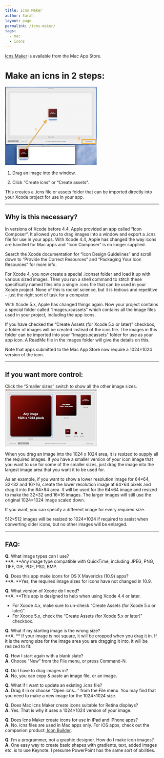 ```yaml
---
title: Icns Maker
author: Sarah
layout: page
permalink: /icns-maker/
tags:
  - mac
  - icons
---
```


[Icns Maker][1] is available from the Mac App Store. 

   [1]: http://itunes.apple.com/app/icns-maker/id550942266?mt=12&uo=4

# Make an icns in 2 steps:

[<img alt="Make an icns in 2 steps" src="/images/IcnsMaker1-300x255.png" width="300" height="255" />][1]

1. Drag an image into the window.

2. Click “Create icns” or “Create assets”.

This creates a .icns file or assets folder that can be imported directly into your Xcode project for use in your app.

* * *

## Why is this necessary?

In versions of Xcode before 4.4, Apple provided an app called “Icon Composer”. It allowed you to drag images into a window and export a .icns file for use in your apps. With Xcode 4.4, Apple has changed the way icons are handled for Mac apps and &#8220;Icon Composer&#8221; is no longer supplied.

Search the Xcode documentation for “Icon Design Guidelines” and scroll down to “Provide the Correct Resources” and “Packaging Your Icon Resources” for more info.

For Xcode 4, you now create a special .iconset folder and load it up with various sized images. Then you run a shell command to stitch these specifically named files into a single .icns file that can be used in your Xcode project. None of this is rocket science, but it is tedious and repetitive &#8211; just the right sort of task for a computer.

With Xcode 5.x, Apple has changed things again. Now your project contains a special folder called “Images.xcassets” which contains all the image files used in your project, including the app icons.

If you have checked the “Create Assets (for Xcode 5.x or later)” checkbox, a folder of images will be created instead of the icns file. The images in this folder can be imported into your “Images.xcassets” folder for use as your app icon. A ReadMe file in the images folder will give the details on this.

Note that apps submitted to the Mac App Store now require a 1024&#215;1024 version of the icon.

* * *

## If you want more control:

Click the “Smaller sizes” switch to show all the other image sizes.[<img alt="Get More Control" src="/images/IcnsMaker2-300x187.png" width="300" height="187" />][2]

When you drag an image into the 1024 x 1024 area, it is resized to supply all the required images. If you have a smaller version of your icon image that you want to use for some of the smaller sizes, just drag the image into the largest image area that you want it to be used for.

As an example, if you want to show a lower resolution image for 64&#215;64, 32&#215;32 and 16&#215;16, create the lower resolution image at 64&#215;64 pixels and drag it into the 64&#215;64 area. It will be used for the 64&#215;64 image and resized to make the 32&#215;32 and 16&#215;16 images. The larger images will still use the original 1024&#215;1024 image scaled down.

If you want, you can specify a different image for every required size.

512&#215;512 images will be resized to 1024&#215;1024 if required to assist when converting older icons, but no other images will be enlarged.

* * *

## FAQ:

**Q.** What image types can I use?  
**A. **Any image type compatible with QuickTime, including JPEG, PNG, TIFF, GIF, PDF, PSD, BMP.

**Q.** Does this app make icons for OS X Mavericks (10.9) apps?  
**A. **Yes, the required image sizes for icons have not changed in 10.9.

**Q.** What version of Xcode do I need?  
**A. **This app is designed to help when using Xcode 4.4 or later.

  * For Xcode 4.x, make sure to un-check &#8220;Create Assets (for Xcode 5.x or later)&#8221;.
  * For Xcode 5.x, check the &#8220;Create Assets (for Xcode 5.x or later)&#8221; checkbox.

**Q.** What if my starting image is the wrong size?  
**A. ** If your image is not square, it will be cropped when you drag it in. If it is the wrong size for the image area you are dragging it into, it will be resized to fit.

**Q.** How I start again with a blank slate?  
**A.** Choose “New” from the File menu, or press Command-N.

**Q.** Do I have to drag images in?  
**A.** No, you can copy & paste an image file, or an image.

**Q.** What if I want to update an existing .icns file?  
**A.** Drag it in or choose “Open icns…” from the File menu. You may find that you need to make a new image for the 1024&#215;1024 size.

**Q.** Does Mac Icns Maker create icons suitable for Retina displays?  
**A.** Yes. That is why it uses a 1024&#215;1024 version of your image.

**Q.** Does Icns Maker create icons for use in iPad and iPhone apps?  
**A.** No. icns files are used in Mac apps only. For iOS apps, check out the companion product:[ Icon Builder][3].

**Q.** I&#8217;m a programmer, not a graphic designer. How do I make icon images?  
**A.** One easy way to create basic shapes with gradients, text, added images etc. is to use Keynote. I presume PowerPoint has the same sort of abilities.

 [1]: /images/IcnsMaker1.png
 [2]: /images/IcnsMaker2.png
 [3]: /icon-builder/ "Icon Builder"